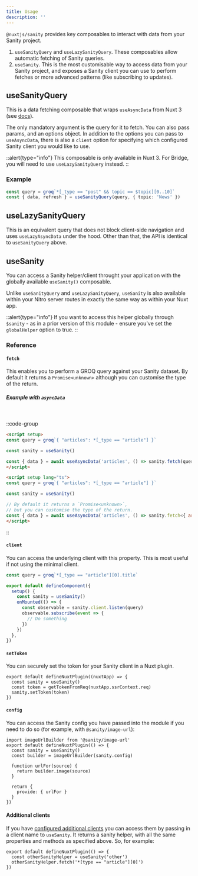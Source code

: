 ```yaml
---
title: Usage
description: ''
---
```


`@nuxtjs/sanity` provides key composables to interact with data from your Sanity project.

1. `useSanityQuery` and `useLazySanityQuery`. These composables allow automatic fetching of Sanity queries.
2. `useSanity`. This is the most customisable way to access data from your Sanity project, and exposes a Sanity client you can use to perform fetches or more advanced patterns (like subscribing to updates).

## useSanityQuery

This is a data fetching composable that wraps `useAsyncData` from Nuxt 3 (see [docs](https://v3.nuxtjs.org/docs/usage/data-fetching#useasyncdata)).

The only mandatory argument is the query for it to fetch. You can also pass params, and an options object. In addition to the options you can pass to `useAsyncData`, there is also a `client` option for specifying which configured Sanity client you would like to use.

::alert{type="info"}
This composable is only available in Nuxt 3. For Bridge, you will need to use `useLazySanityQuery` instead.
::

### Example

```ts
const query = groq`*[_type == "post" && topic == $topic][0..10]`
const { data, refresh } = useSanityQuery(query, { topic: 'News' })
```

## useLazySanityQuery

This is an equivalent query that does not block client-side navigation and uses `useLazyAsyncData` under the hood. Other than that, the API is identical to `useSanityQuery` above.

## useSanity

You can access a Sanity helper/client throught your application with the globally available `useSanity()` composable.

Unlike `useSanityQuery` and `useLazySanityQuery`, `useSanity` is also available within your Nitro server routes in exactly the same way as within your Nuxt app.

::alert{type="info"}
If you want to access this helper globally through `$sanity` - as in a prior version of this module - ensure you've set the `globalHelper` option to true.
::

### Reference

#### `fetch`

This enables you to perform a GROQ query against your Sanity dataset. By default it returns a `Promise<unknown>` although you can customise the type of the return.

##### Example with `asyncData`

<br />

::code-group
```html [JavaScript]
<script setup>
const query = groq`{ "articles": *[_type == "article"] }`

const sanity = useSanity()

const { data } = await useAsyncData('articles', () => sanity.fetch(query))
</script>
```

```html [TypeScript]
<script setup lang="ts">
const query = groq`{ "articles": *[_type == "article"] }`

const sanity = useSanity()

// By default it returns a `Promise<unknown>`,
// but you can customise the type of the return.
const { data } = await useAsyncData('articles', () => sanity.fetch<{ articles: Article[] }>(query))
</script>
```
::

#### `client`

You can access the underlying client with this property. This is most useful if not using the minimal client.

```ts
const query = groq`*[_type == "article"][0].title`

export default defineComponent({
  setup() {
    const sanity = useSanity()
    onMounted(() => {
      const observable = sanity.client.listen(query)
      observable.subscribe(event => {
        // Do something
      })
    })
  },
})
```

#### `setToken`

You can securely set the token for your Sanity client in a Nuxt plugin.

```js{}[plugins/sanity.server.ts]
export default defineNuxtPlugin((nuxtApp) => {
  const sanity = useSanity()
  const token = getTokenFromReq(nuxtApp.ssrContext.req)
  sanity.setToken(token)
})
```

#### `config`

You can access the Sanity config you have passed into the module if you need to do so (for example, with `@sanity/image-url`):

```js{}[plugins/sanity.ts]
import imageUrlBuilder from '@sanity/image-url'
export default defineNuxtPlugin(() => {
  const sanity = useSanity()
  const builder = imageUrlBuilder(sanity.config)

  function urlFor(source) {
    return builder.image(source)
  }

  return {
    provide: { urlFor }
  }
})
```

#### Additional clients

If you have [configured additional clients](/getting-started/configuration#additionalclients) you can access them by passing in a client name to `useSanity`. It returns a sanity helper, with all the same properties and methods as specified above. So, for example:

```js{}[plugins/fetch.ts]
export default defineNuxtPlugin(() => {
  const otherSanityHelper = useSanity('other')
  otherSanityHelper.fetch('*[type == "article"][0]')
})
```
